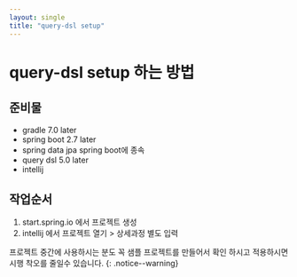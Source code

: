 ```yaml
---
layout: single
title: "query-dsl setup"
---
```


# query-dsl setup 하는 방법

## 준비물
- gradle 7.0 later
- spring boot 2.7 later
- spring data jpa spring boot에 종속
- query dsl 5.0 later
- intellij

## 작업순서
1. start.spring.io 에서 프로젝트 생성
2. intellij 에서 프로젝트 열기 > 상세과정 별도 입력


프로젝트 중간에 사용하시는 분도 꼭 샘플 프로젝트를 만들어서 확인 하시고 적용하시면 시행 착오를 줄일수 있습니다.
{: .notice--warning}